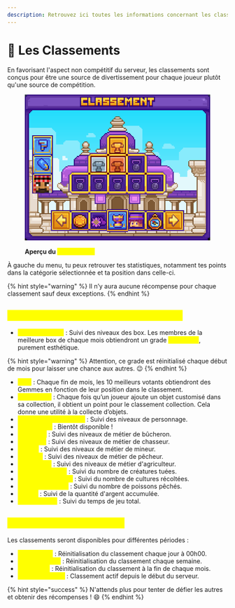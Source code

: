 ```yaml
---
description: Retrouvez ici toutes les informations concernant les classements
---
```


# 🥇 Les Classements

En favorisant l'aspect non compétitif du serveur, les classements sont conçus pour être une source de divertissement pour chaque joueur plutôt qu'une source de compétition.

<figure><img src="../.gitbook/assets/image.png" alt=""><figcaption><p><strong>Aperçu du </strong><mark style="color:yellow;"><strong><code>/classements</code></strong></mark></p></figcaption></figure>

À gauche du menu, tu peux retrouver tes statistiques, notamment tes points dans la catégorie sélectionnée et ta position dans celle-ci.

{% hint style="warning" %}
Il n’y aura aucune récompense pour chaque classement sauf deux exceptions.
{% endhint %}

## <mark style="color:yellow;">Q</mark><mark style="color:yellow;">**uels sont les différents classements ?**</mark>

* <mark style="color:yellow;">**Niveaux de Box**</mark> : Suivi des niveaux des box. Les membres de la meilleure box de chaque mois obtiendront un grade <mark style="color:yellow;">**Champion**</mark>, purement esthétique.&#x20;

{% hint style="warning" %}
Attention, ce grade est réinitialisé chaque début de mois pour laisser une chance aux autres. 😉
{% endhint %}

* <mark style="color:yellow;">**Vote**</mark> : Chaque fin de mois, les 10 meilleurs votants obtiendront des Gemmes en fonction de leur position dans le classement.
* <mark style="color:yellow;">**Collections**</mark> : Chaque fois qu’un joueur ajoute un objet customisé dans sa collection, il obtient un point pour le classement collection. Cela donne une utilité à la collecte d’objets.
* <mark style="color:yellow;">**Niveau de personnage**</mark> : Suivi des niveaux de personnage.
* <mark style="color:yellow;">**Explorateur**</mark> : Bientôt disponible !
* <mark style="color:yellow;">**Bûcheron**</mark> : Suivi des niveaux de métier de bûcheron.
* <mark style="color:yellow;">**Chasseur**</mark> : Suivi des niveaux de métier de chasseur.
* <mark style="color:yellow;">**Mineur**</mark> : Suivi des niveaux de métier de mineur.
* <mark style="color:yellow;">**Pêcheur**</mark> : Suivi des niveaux de métier de pêcheur.
* <mark style="color:yellow;">**Agriculteur**</mark> : Suivi des niveaux de métier d'agriculteur.
* <mark style="color:yellow;">**Créatures Tuées**</mark> : Suivi du nombre de créatures tuées.
* <mark style="color:yellow;">**Cultures récoltées**</mark> : Suivi du nombre de cultures récoltées.
* <mark style="color:yellow;">**Poissons Pêchés**</mark> : Suivi du nombre de poissons pêchés.
* <mark style="color:yellow;">**Argent**</mark> : Suivi de la quantité d'argent accumulée.
* <mark style="color:yellow;">**Temps de jeu**</mark> : Suivi du temps de jeu total.

## <mark style="color:yellow;">**Périodes des classements**</mark>

Les classements seront disponibles pour différentes périodes :

* <mark style="color:yellow;">**Aujourd'hui**</mark> : Réinitialisation du classement chaque jour à 00h00.
* <mark style="color:yellow;">**Cette semaine**</mark> : Réinitialisation du classement chaque semaine.
* <mark style="color:yellow;">**Ce mois-ci**</mark> : Réinitialisation du classement à la fin de chaque mois.
* <mark style="color:yellow;">**Depuis toujours**</mark> : Classement actif depuis le début du serveur.

{% hint style="success" %}
N'attends plus pour tenter de défier les autres et obtenir des récompenses ! 😄
{% endhint %}
